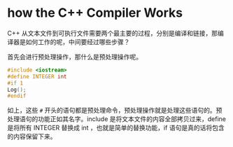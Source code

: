 # how the C++ Compiler Works

C++ 从文本文件到可执行文件需要两个最主要的过程，分别是编译和链接，那编译器是如何工作的呢，中间要经过哪些步骤？



首先会进行预处理操作，那什么是预处理操作呢。

```c++
#include <iostream>
#define INTEGER int
#if 1
Log();
#endif
```

如上，这些 `#` 开头的语句都是预处理命令，预处理操作就是处理这些语句的。预处理语句的功能正如其名字。include 是将文本文件的内容全部拷贝过来，define 是将所有 INTEGER 替换成 int ，也就是简单的替换功能，if 语句是真的话将包含的内容保留下来。

 